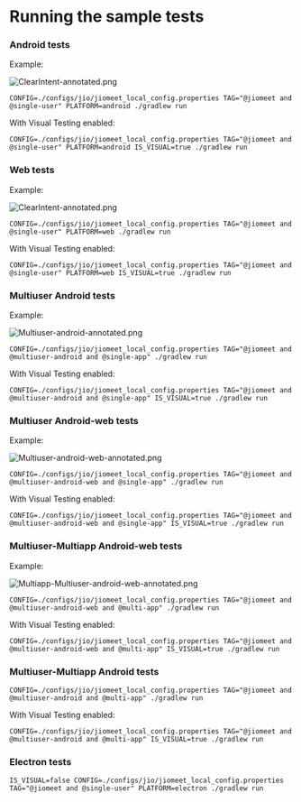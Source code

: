# Running the sample tests

### Android tests
  Example:

![ClearIntent-annotated.png](ClearIntent-annotated.png)

    CONFIG=./configs/jio/jiomeet_local_config.properties TAG="@jiomeet and @single-user" PLATFORM=android ./gradlew run 

  With Visual Testing enabled:

    CONFIG=./configs/jio/jiomeet_local_config.properties TAG="@jiomeet and @single-user" PLATFORM=android IS_VISUAL=true ./gradlew run

### Web tests
Example:

![ClearIntent-annotated.png](ClearIntent-annotated.png)

    CONFIG=./configs/jio/jiomeet_local_config.properties TAG="@jiomeet and @single-user" PLATFORM=web ./gradlew run 

  With Visual Testing enabled:

    CONFIG=./configs/jio/jiomeet_local_config.properties TAG="@jiomeet and @single-user" PLATFORM=web IS_VISUAL=true ./gradlew run

### Multiuser Android tests
  Example:

![Multiuser-android-annotated.png](Multiuser-android-annotated.png)

    CONFIG=./configs/jio/jiomeet_local_config.properties TAG="@jiomeet and @multiuser-android and @single-app" ./gradlew run

  With Visual Testing enabled:

    CONFIG=./configs/jio/jiomeet_local_config.properties TAG="@jiomeet and @multiuser-android and @single-app" IS_VISUAL=true ./gradlew run

### Multiuser Android-web tests
  Example:

![Multiuser-android-web-annotated.png](Multiuser-android-web-annotated.png)

    CONFIG=./configs/jio/jiomeet_local_config.properties TAG="@jiomeet and @multiuser-android-web and @single-app" ./gradlew run

  With Visual Testing enabled:

    CONFIG=./configs/jio/jiomeet_local_config.properties TAG="@jiomeet and @multiuser-android-web and @single-app" IS_VISUAL=true ./gradlew run

### Multiuser-Multiapp Android-web tests
Example:

![Multiapp-Multiuser-android-web-annotated.png](Multiapp-Multiuser-android-web-annotated.png)

    CONFIG=./configs/jio/jiomeet_local_config.properties TAG="@jiomeet and @multiuser-android-web and @multi-app" ./gradlew run

With Visual Testing enabled:

    CONFIG=./configs/jio/jiomeet_local_config.properties TAG="@jiomeet and @multiuser-android-web and @multi-app" IS_VISUAL=true ./gradlew run

### Multiuser-Multiapp Android tests
    CONFIG=./configs/jio/jiomeet_local_config.properties TAG="@jiomeet and @multiuser-android and @multi-app" ./gradlew run

  With Visual Testing enabled:

    CONFIG=./configs/jio/jiomeet_local_config.properties TAG="@jiomeet and @multiuser-android and @multi-app" IS_VISUAL=true ./gradlew run

### Electron tests

    IS_VISUAL=false CONFIG=./configs/jio/jiomeet_local_config.properties TAG="@jiomeet and @single-user" PLATFORM=electron ./gradlew run